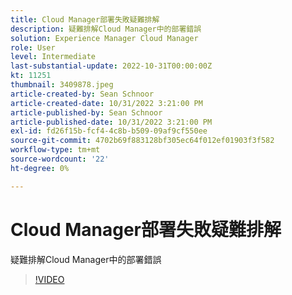 ```yaml
---
title: Cloud Manager部署失敗疑難排解
description: 疑難排解Cloud Manager中的部署錯誤
solution: Experience Manager Cloud Manager
role: User
level: Intermediate
last-substantial-update: 2022-10-31T00:00:00Z
kt: 11251
thumbnail: 3409878.jpeg
article-created-by: Sean Schnoor
article-created-date: 10/31/2022 3:21:00 PM
article-published-by: Sean Schnoor
article-published-date: 10/31/2022 3:21:00 PM
exl-id: fd26f15b-fcf4-4c8b-b509-09af9cf550ee
source-git-commit: 4702b69f883128bf305ec64f012ef01903f3f582
workflow-type: tm+mt
source-wordcount: '22'
ht-degree: 0%

---
```


# Cloud Manager部署失敗疑難排解

疑難排解Cloud Manager中的部署錯誤

>[!VIDEO](https://video.tv.adobe.com/v/3409878/?quality=12&learn=on)
